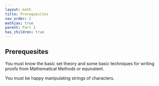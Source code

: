 ```yaml
---
layout: math
title: Prerequesites
nav_order: 2
mathjax: true
parent: Part I
has_children: true
---
```


## Prerequesites

You must know the basic set theory and some basic techniques for writing proofs from Mathematical Methods or equivalent.  

You must be happy manipulating strings of characters.
